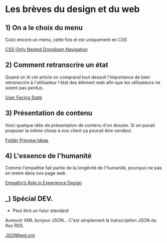# Les brèves du design et du web 
 
 
## 1) On a le choix du menu

Coici encore un menu, cette fois el est uniquement en CSS

[CSS-Only Nested Dropdown Navigation](http://codepen.io/gabriellewee/pen/ybKxgB)
 

## 2) Comment retranscrire un état

Quand on lit cet article on comprand tout dessuit l'importance de bien retranscrire à l'utilisateur l'état des élément web afin que les utilisateurs ne soient pas perdus.

[User Facing State](https://css-tricks.com/user-facing-state/)


## 3) Présentation de contenu

Voici quelque idée de présentation de contenu d'un dossier. Si on puvait proposer la même chose à nos client ça pourait être vendeur.

[Folder Preview Ideas](https://tympanus.net/codrops/2017/05/17/folder-preview-ideas/)


## 4) L'essence de l'humanité

Comme l'empathie fait partie de la longévité de l'humanité, pourquoi ne pas en metre dans nos page web.

[Empathy’s Role in Experience Design](http://uxmag.com/articles/empathy%E2%80%99s-role-in-experience-design)

## _) Spécial DEV. 
 
- Peut être un futur standard

Aurevoir XML bonjour JSON... C'est simplemant la transcription JSON du flux RSS.

[JSONfeed.org](https://jsonfeed.org/)